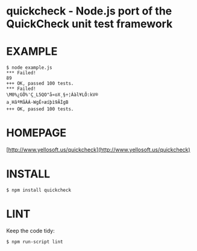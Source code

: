 # quickcheck - Node.js port of the QuickCheck unit test framework

# EXAMPLE

    $ node example.js 
    *** Failed!
    89
    +++ OK, passed 100 tests.
    *** Failed!
    \M0%¿GÕ%'Ç_L5QO"å«oX¸§÷¦Áàl¥LÕ:kV®
    a¸HâªMåÀÁ-WgÊ÷æíþì9ÃÌgB
    +++ OK, passed 100 tests.

# HOMEPAGE

[http://www.yellosoft.us/quickcheck](http://www.yellosoft.us/quickcheck)

# INSTALL

    $ npm install quickcheck

# LINT

Keep the code tidy:

    $ npm run-script lint
